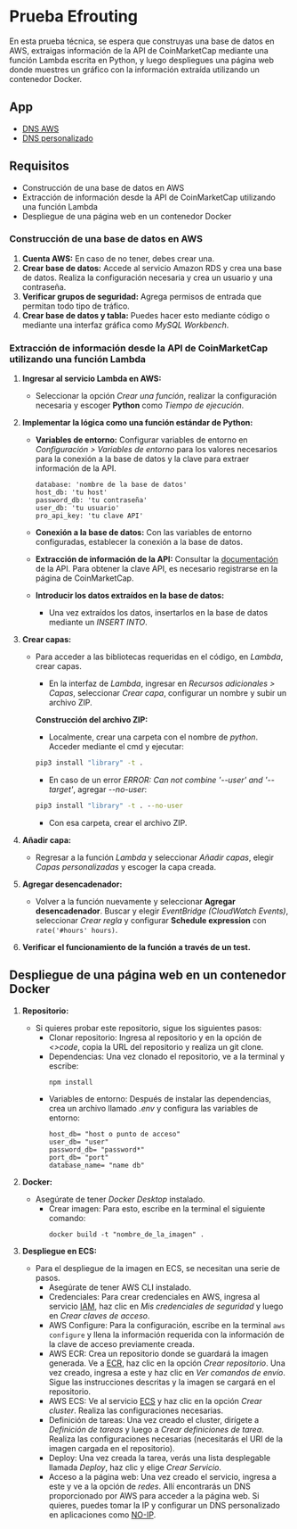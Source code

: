 # Prueba Efrouting

En esta prueba técnica, se espera que construyas una base de datos en AWS, extraigas información de la API de CoinMarketCap mediante una función Lambda escrita en Python, y luego despliegues una página web donde muestres un gráfico con la información extraída utilizando un contenedor Docker.

## App
- [DNS AWS](lb-crypto-325957854.us-east-1.elb.amazonaws.com)
- [DNS personalizado](http://cryptochart.ddns.net/)

## Requisitos
- Construcción de una base de datos en AWS
- Extracción de información desde la API de CoinMarketCap utilizando una función Lambda
- Despliegue de una página web en un contenedor Docker

### Construcción de una base de datos en AWS
1. **Cuenta AWS:** En caso de no tener, debes crear una.
2. **Crear base de datos:** Accede al servicio Amazon RDS y crea una base de datos. Realiza la configuración necesaria y crea un usuario y una contraseña.
3. **Verificar grupos de seguridad:** Agrega permisos de entrada que permitan todo tipo de tráfico.
4. **Crear base de datos y tabla:** Puedes hacer esto mediante código o mediante una interfaz gráfica como *MySQL Workbench*.


### Extracción de información desde la API de CoinMarketCap utilizando una función Lambda

1. **Ingresar al servicio Lambda en AWS:**
   - Seleccionar la opción *Crear una función*, realizar la configuración necesaria y escoger **Python** como *Tiempo de ejecución*.

2. **Implementar la lógica como una función estándar de Python:**
   - **Variables de entorno:** Configurar variables de entorno en *Configuración > Variables de entorno* para los valores necesarios para la conexión a la base de datos y la clave para extraer información de la API.

     ```script
     database: 'nombre de la base de datos'
     host_db: 'tu host'
     password_db: 'tu contraseña'
     user_db: 'tu usuario'
     pro_api_key: 'tu clave API'
     ```

   - **Conexión a la base de datos:** Con las variables de entorno configuradas, establecer la conexión a la base de datos.

   - **Extracción de información de la API:** Consultar la [documentación](https://coinmarketcap.com/api/documentation/v1/#) de la API. Para obtener la clave API, es necesario registrarse en la página de CoinMarketCap.

   - **Introducir los datos extraídos en la base de datos:**
     - Una vez extraídos los datos, insertarlos en la base de datos mediante un *INSERT INTO*.

3. **Crear capas:**
   - Para acceder a las bibliotecas requeridas en el código, en *Lambda*, crear capas.
     - En la interfaz de *Lambda*, ingresar en *Recursos adicionales > Capas*, seleccionar *Crear capa*, configurar un nombre y subir un archivo ZIP.

     **Construcción del archivo ZIP:**
     - Localmente, crear una carpeta con el nombre de *python*. Acceder mediante el cmd y ejecutar:

     ```cmd
     pip3 install "library" -t .
     ```

     - En caso de un error *ERROR: Can not combine '--user' and '--target'*, agregar *--no-user*:

     ```cmd
     pip3 install "library" -t . --no-user
     ```

     - Con esa carpeta, crear el archivo ZIP.

4. **Añadir capa:**
   - Regresar a la función *Lambda* y seleccionar *Añadir capas*, elegir *Capas personalizadas* y escoger la capa creada.

5. **Agregar desencadenador:**
   - Volver a la función nuevamente y seleccionar **Agregar desencadenador**. Buscar y elegir *EventBridge (CloudWatch Events)*, seleccionar *Crear regla* y configurar **Schedule expression** con `rate('#hours' hours)`.

6. **Verificar el funcionamiento de la función a través de un test.**


## Despliegue de una página web en un contenedor Docker

1. **Repositorio:**
   - Si quieres probar este repositorio, sigue los siguientes pasos:
      - Clonar repositorio: Ingresa al repositorio y en la opción de *<>code*, copia la URL del repositorio y realiza un git clone.
      - Dependencias: Una vez clonado el repositorio, ve a la terminal y escribe:
        ```script
        npm install
        ```
      - Variables de entorno: Después de instalar las dependencias, crea un archivo llamado *.env* y configura las variables de entorno:
        ```script
        host_db= "host o punto de acceso"
        user_db= "user"
        password_db= "password*"
        port_db= "port"
        database_name= "name db"
        ```

3. **Docker:**
   - Asegúrate de tener *Docker Desktop* instalado.
      - Crear imagen: Para esto, escribe en la terminal el siguiente comando:
        ```script
        docker build -t "nombre_de_la_imagen" .
        ```

4. **Despliegue en ECS:**
   - Para el despliegue de la imagen en ECS, se necesitan una serie de pasos.
      - Asegúrate de tener AWS CLI instalado.
      - Credenciales: Para crear credenciales en AWS, ingresa al servicio [IAM](https://us-east-1.console.aws.amazon.com/iam/home?region=us-east-1#/home), haz clic en *Mis credenciales de seguridad* y luego en *Crear claves de acceso*.
      - AWS Configure: Para la configuración, escribe en la terminal `aws configure` y llena la información requerida con la información de la clave de acceso previamente creada.
      - AWS ECR: Crea un repositorio donde se guardará la imagen generada. Ve a [ECR](https://us-east-1.console.aws.amazon.com/ecr/repositories?region=us-east-1), haz clic en la opción *Crear repositorio*. Una vez creado, ingresa a este y haz clic en *Ver comandos de envío*. Sigue las instrucciones descritas y la imagen se cargará en el repositorio.
      - AWS ECS: Ve al servicio [ECS](https://us-east-1.console.aws.amazon.com/ecs/v2/home?region=us-east-1) y haz clic en la opción *Crear cluster*. Realiza las configuraciones necesarias.
      - Definición de tareas: Una vez creado el cluster, dirígete a *Definición de tareas* y luego a *Crear definiciones de tarea*. Realiza las configuraciones necesarias (necesitarás el URI de la imagen cargada en el repositorio).
      - Deploy: Una vez creada la tarea, verás una lista desplegable llamada *Deploy*, haz clic y elige *Crear Servicio*.
      - Acceso a la página web: Una vez creado el servicio, ingresa a este y ve a la opción de *redes*. Allí encontrarás un DNS proporcionado por AWS para acceder a la página web. Si quieres, puedes tomar la IP y configurar un DNS personalizado en aplicaciones como [NO-IP](https://www.noip.com/remote-access?utm_source=bing&utm_medium=cpc&utm_campaign=free-dynamic-dns&msclkid=7ead558aec611deaf09a30ee1595918f).

   
